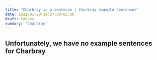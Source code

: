 ```yaml
---
title: "Charbray in a sentence | Charbray example sentences"
date: 2021-01-20T19:57:50+05:30
draft: falses
summary: "Charbray"
---
```

## Unfortunately, we have no example sentences for Charbray                 
